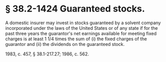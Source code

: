 # § 38.2-1424 Guaranteed stocks.

<p>A domestic insurer may invest in stocks guaranteed by a solvent company incorporated under the laws of the United States or of any state if for the past three years the guarantor's net earnings available for meeting fixed charges is at least 1 1/4 times the sum of (i) the fixed charges of the guarantor and (ii) the dividends on the guaranteed stock.</p><p>1983, c. 457, § 38.1-217.27; 1986, c. 562.</p>